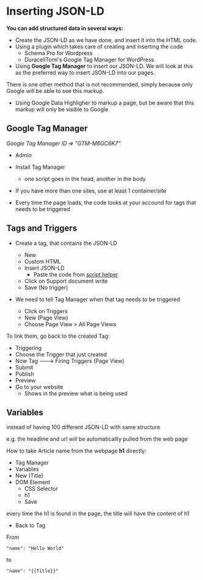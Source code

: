 # Inserting JSON-LD
**You can add structured data in several ways:**

* Create the JSON-LD as we have done, and insert it into the HTML code.
* Using a plugin which takes care of creating and inserting the code
	* Schema Pro for Wordpress
	* DuracellTomi's Google Tag Manager for WordPress
* Using **Google Tag Manager** to insert our JSON-LD. We will look at this as the preferred way to insert JSON-LD into our pages.

There is one other method that is not recommended, simply because only Google will be able to see this markup.

* Using Google Data Highligher to markup a page, but be aware that this markup will only be visible to Google

## Google Tag Manager
_Google Tag Manager ID => "GTM-M6GC6K7"_

* Admin
* Install Tag Manager
	* one script goes in the head, another in the body

* If you have more than one sites, use at least 1 container/site

* Every time the page loads, the code looks at your accound for tags that needs to be triggered

## Tags and Triggers
* Create a tag, that contains the JSON-LD
	* New
	* Custom HTML
	* Insert JSON-LD
		* Paste the code from [script helper](https://yoa.st/json/) 
	* Click on Support document write
	* Save (No trigger)

* We need to tell Tag Manager when that tag needs to be triggered
	* Click on Triggers
	* New (Page View)
	* Choose Page View > All Page Views

To link them, go back to the created Tag:

* Triggering
* Choose the Trigger that just created
* Now Tag ---> Firing Triggers (Page View)
* Submit
* Publish
* Preview
* Go to your website
	* Shows in the preview what is being used


## Variables
instead of having 100 different JSON-LD with same structure

e.g.
the headline and url will be automaticallly pulled from the web page

How to take Article name from the webpage **h1** directly:
* Tag Manager
* Variables
* New (Title)
* DOM Element
	* CSS Selector
	* h1
	* Save

every time the h1 is found in the page, the title will have the content of h1

* Back to Tag

From
```
"name": "Hello World"
```
to
```
"name": "{{Title}}"
```